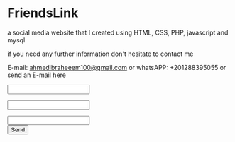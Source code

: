 # FriendsLink
a social media website that I created using HTML, CSS, PHP, javascript and mysql

if you need any further information don't hesitate to contact me 

E-mail: ahmedibraheeem100@gmail.com 
or
whatsAPP: +201288395055
or send an E-mail here 

<form action="https://formspree.io/ahmedibraheeem100@gmail.com"
      method="POST">
    <p><input type="text" name="name"><br />
    <p><input type="email" name="_replyto"> <br />
          <p><input type="text" name="Message"><br />
    <input type="submit" value="Send">
</form>
